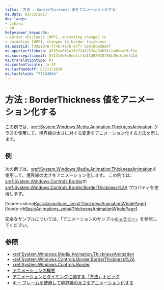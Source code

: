 ```yaml
---
title: '方法 : BorderThickness 値をアニメーション化する'
ms.date: 03/30/2017
dev_langs:
- csharp
- vb
helpviewer_keywords:
- border thickness [WPF], animating changes to
- animation [WPF], changes to border thickness
ms.assetid: fd021978-f74b-4e7b-a7f7-3987dcad9e0f
ms.openlocfilehash: 4533ce6f2a1fe7243267ee8d638e2ad0a4f9cf3a
ms.sourcegitcommit: 011314e0c8eb4cf4a11d92078f58176c8c3efd2d
ms.translationtype: MT
ms.contentlocale: ja-JP
ms.lasthandoff: 02/11/2020
ms.locfileid: "77124664"
---
```

# <a name="how-to-animate-a-borderthickness-value"></a>方法 : BorderThickness 値をアニメーション化する
この例では、<xref:System.Windows.Media.Animation.ThicknessAnimation> クラスを使用して、境界線の太さに対する変更をアニメーション化する方法を示します。  
  
## <a name="example"></a>例  
 次の例では、<xref:System.Windows.Media.Animation.ThicknessAnimation>を使用して、境界線の太さをアニメーション化します。 この例では、<xref:System.Windows.Controls.Border>の <xref:System.Windows.Controls.Border.BorderThickness%2A> プロパティを使用します。  
  
 [!code-csharp[BasicAnimations_snip#ThicknessAnimationWholePage](~/samples/snippets/csharp/VS_Snippets_Wpf/BasicAnimations_snip/CSharp/ThicknessAnimationExample.cs#thicknessanimationwholepage)]
 [!code-vb[BasicAnimations_snip#ThicknessAnimationWholePage](~/samples/snippets/visualbasic/VS_Snippets_Wpf/BasicAnimations_snip/VisualBasic/ThicknessAnimationExample.vb#thicknessanimationwholepage)]  
  
 完全なサンプルについては、「アニメーションのサンプル[ギャラリー](https://github.com/Microsoft/WPF-Samples/tree/master/Animation/AnimationExamples)」を参照してください。  
  
## <a name="see-also"></a>参照

- <xref:System.Windows.Media.Animation.ThicknessAnimation>
- <xref:System.Windows.Controls.Border.BorderThickness%2A>
- <xref:System.Windows.Controls.Border>
- [アニメーションの概要](../graphics-multimedia/animation-overview.md)
- [アニメーションとタイミングに関する「方法」トピック](../graphics-multimedia/animation-and-timing-how-to-topics.md)
- [キー フレームを使用して境界線の太さをアニメーション化する](../graphics-multimedia/how-to-animate-the-thickness-of-a-border-by-using-key-frames.md)
